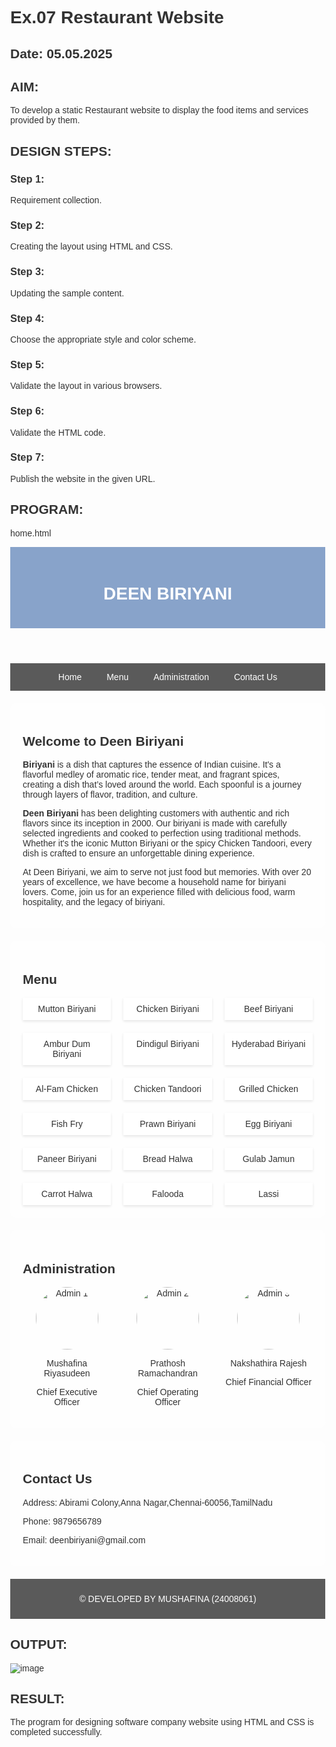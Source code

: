 # Ex.07 Restaurant Website
## Date: 05.05.2025

## AIM:
To develop a static Restaurant website to display the food items and services provided by them.

## DESIGN STEPS:

### Step 1:
Requirement collection.

### Step 2:
Creating the layout using HTML and CSS.

### Step 3:
Updating the sample content.

### Step 4:
Choose the appropriate style and color scheme.

### Step 5:
Validate the layout in various browsers.

### Step 6:
Validate the HTML code.

### Step 7:
Publish the website in the given URL.

## PROGRAM:
home.html
<html>
<html lang="en">
<head>
    <meta charset="UTF-8">
    <meta name="viewport" content="width=device-width, initial-scale=1.0">
    <title>restweb</title>
    <style>
        body {
            margin: 0;
            font-family: Arial, sans-serif;
            background-image: url("bg.web.jpg");
            background-size: cover;
            background-attachment: fixed;
            background-position: center;
            color: #333;
        }
        header {
            background-color: rgba(108, 142, 191, 0.8); /* Mild blue with transparency */
            color: white;
            padding: 20px;
            text-align: center;
        }
        nav {
            display: flex;
            justify-content: center;
            background-color: rgba(51, 51, 51, 0.8);
        }
        nav a {
            color: white;
            padding: 14px 20px;
            text-decoration: none;
            text-align: center;
        }
        nav a:hover {
            background-color: rgba(108, 142, 191, 0.8);
        }
        .content {
            padding: 20px;
            background-color: rgba(255, 255, 255, 0.8); /* White with transparency for readability */
            margin: 20px auto;
            border-radius: 10px;
            max-width: 1200px;
        }
        .menu-grid {
            display: grid;
            grid-template-columns: repeat(3, 1fr);
            gap: 20px;
        }
        .menu-item {
            background-color: white;
            padding: 10px;
            box-shadow: 0 2px 4px rgba(0, 0, 0, 0.1);
            text-align: center;
        }
        .admin-grid {
            display: grid;
            grid-template-columns: repeat(3, 1fr);
            gap: 20px;
        }
        .admin-item {
            text-align: center;
        }
        footer {
            background-color: rgba(51, 51, 51, 0.8);
            color: white;
            text-align: center;
            padding: 10px 0;
        }
    </style>
</head>
<body>
    <header>
        <h1>DEEN BIRIYANI</h1>
    </header>
    <nav>
        <a href="#home">Home</a>
        <a href="#menu">Menu</a>
        <a href="#administration">Administration</a>
        <a href="#contact">Contact Us</a>
    </nav>
    <div id="home" class="content">
        <h2>Welcome to Deen Biriyani</h2>
        <p><strong>Biriyani</strong> is a dish that captures the essence of Indian cuisine. It's a flavorful medley of aromatic rice, tender meat, and fragrant spices, creating a dish that’s loved around the world. Each spoonful is a journey through layers of flavor, tradition, and culture.</p>
        <p><strong>Deen Biriyani</strong> has been delighting customers with authentic and rich flavors since its inception in 2000. Our biriyani is made with carefully selected ingredients and cooked to perfection using traditional methods. Whether it's the iconic Mutton Biriyani or the spicy Chicken Tandoori, every dish is crafted to ensure an unforgettable dining experience.</p>
        <p>At Deen Biriyani, we aim to serve not just food but memories. With over 20 years of excellence, we have become a household name for biriyani lovers. Come, join us for an experience filled with delicious food, warm hospitality, and the legacy of biriyani.</p>
    </div>
    <div id="menu" class="content">
        <h2>Menu</h2>
        <div class="menu-grid">
            <div class="menu-item">Mutton Biriyani</div>
            <div class="menu-item">Chicken Biriyani</div>
            <div class="menu-item">Beef Biriyani</div>
            <div class="menu-item">Ambur Dum Biriyani</div>
            <div class="menu-item">Dindigul Biriyani</div>
            <div class="menu-item">Hyderabad Biriyani</div>
            <div class="menu-item">Al-Fam Chicken</div>
            <div class="menu-item">Chicken Tandoori</div>
            <div class="menu-item">Grilled Chicken</div>
            <div class="menu-item">Fish Fry</div>
            <div class="menu-item">Prawn Biriyani</div>
            <div class="menu-item">Egg Biriyani</div>
            <div class="menu-item">Paneer Biriyani</div>
            <div class="menu-item">Bread Halwa</div>
            <div class="menu-item">Gulab Jamun</div>
            <div class="menu-item">Carrot Halwa</div>
            <div class="menu-item">Falooda</div>
            <div class="menu-item">Lassi</div>
        </div>
    </div>
    <div id="administration" class="content">
        <h2>Administration</h2>
        <div class="admin-grid">
            <div class="admin-item">
                <img src="image1.jpg" alt="Admin 1" style="width:100px;height:100px;border-radius:50%;">
                <p>Mushafina Riyasudeen</p>
                <p>Chief Executive Officer</p>
            </div>
            <div class="admin-item">
                <img src="imag2.jpg" alt="Admin 2" style="width:100px;height:100px;border-radius:50%;">
                <p>Prathosh Ramachandran</p>
                <p>Chief Operating Officer</p>
            </div>
            <div class="admin-item">
                <img src="image3.jpg" alt="Admin 3" style="width:100px;height:100px;border-radius:50%;">
                <p>Nakshathira Rajesh</p>
                <p>Chief Financial Officer</p>
            </div>
        </div>
    </div>
    <div id="contact" class="content">
        <h2>Contact Us</h2>
        <p>Address: Abirami Colony,Anna Nagar,Chennai-60056,TamilNadu</p>
        <p>Phone: 9879656789</p>
        <p>Email: deenbiriyani@gmail.com</p>
    </div>
    <footer>
        <p>&copy; DEVELOPED BY MUSHAFINA (24008061)</p>
    </footer>
</body>
</html>


## OUTPUT:
![image](https://github.com/user-attachments/assets/e63d5cc6-df44-46bb-b988-7abbe19409d4)



## RESULT:
The program for designing software company website using HTML and CSS is completed successfully.
